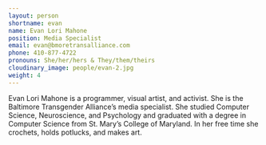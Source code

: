 ```yaml
---
layout: person
shortname: evan
name: Evan Lori Mahone
position: Media Specialist
email: evan@bmoretransalliance.com
phone: 410-877-4722
pronouns: She/her/hers & They/them/theirs
cloudinary_image: people/evan-2.jpg
weight: 4
---
```

Evan Lori Mahone is a programmer, visual artist, and activist. She is the Baltimore Transgender Alliance’s media specialist. She studied Computer Science, Neuroscience, and Psychology and graduated with a degree in Computer Science from St. Mary’s College of Maryland. In her free time she crochets, holds potlucks, and makes art.
